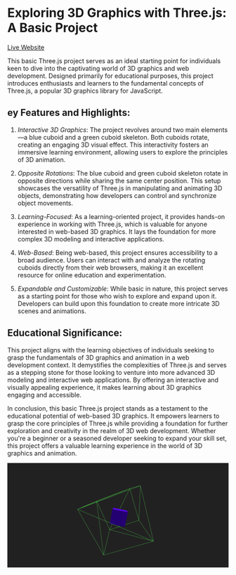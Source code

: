 Exploring 3D Graphics with Three.js: A Basic Project
====================================================  

[Live Website](https://utkarshpathrabe.github.io/Basic-THREE.JS/)  

This basic Three.js project serves as an ideal starting point for individuals keen to dive into the captivating world of 3D graphics and web development. Designed primarily for educational purposes, this project introduces enthusiasts and learners to the fundamental concepts of Three.js, a popular 3D graphics library for JavaScript.

## ey Features and Highlights:

1. *Interactive 3D Graphics*: The project revolves around two main elements—a blue cuboid and a green cuboid skeleton. Both cuboids rotate, creating an engaging 3D visual effect. This interactivity fosters an immersive learning environment, allowing users to explore the principles of 3D animation.

2. *Opposite Rotations*: The blue cuboid and green cuboid skeleton rotate in opposite directions while sharing the same center position. This setup showcases the versatility of Three.js in manipulating and animating 3D objects, demonstrating how developers can control and synchronize object movements.

3. *Learning-Focused*: As a learning-oriented project, it provides hands-on experience in working with Three.js, which is valuable for anyone interested in web-based 3D graphics. It lays the foundation for more complex 3D modeling and interactive applications.

4. *Web-Based*: Being web-based, this project ensures accessibility to a broad audience. Users can interact with and analyze the rotating cuboids directly from their web browsers, making it an excellent resource for online education and experimentation.

5. *Expandable and Customizable*: While basic in nature, this project serves as a starting point for those who wish to explore and expand upon it. Developers can build upon this foundation to create more intricate 3D scenes and animations.

## Educational Significance:

This project aligns with the learning objectives of individuals seeking to grasp the fundamentals of 3D graphics and animation in a web development context. It demystifies the complexities of Three.js and serves as a stepping stone for those looking to venture into more advanced 3D modeling and interactive web applications. By offering an interactive and visually appealing experience, it makes learning about 3D graphics engaging and accessible.

In conclusion, this basic Three.js project stands as a testament to the educational potential of web-based 3D graphics. It empowers learners to grasp the core principles of Three.js while providing a foundation for further exploration and creativity in the realm of 3D web development. Whether you're a beginner or a seasoned developer seeking to expand your skill set, this project offers a valuable learning experience in the world of 3D graphics and animation.  

![Main Page](./assets/main_page.gif)  
